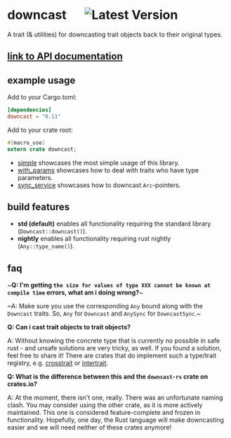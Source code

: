 # downcast &emsp; ![Latest Version]

[Latest Version]: https://img.shields.io/crates/v/downcast.svg

A trait (& utilities) for downcasting trait objects back to their original types.

## [link to API documentation](https://docs.rs/downcast)

## example usage

Add to your Cargo.toml:

```toml
[dependencies]
downcast = "0.11"
```

Add to your crate root:

```rust
#[macro_use]
extern crate downcast;
```

* [simple](examples/simple.rs) showcases the most simple usage of this library.
* [with_params](examples/with_params.rs)  showcases how to deal with traits who have type parameters. 
* [sync_service](examples/sync_service.rs)  showcases how to downcast `Arc`-pointers.

## build features

* **std (default)** enables all functionality requiring the standard library (`Downcast::downcast()`).
* **nightly** enables all functionality requiring rust nightly (`Any::type_name()`).

## faq

~__Q: I'm getting `the size for values of type XXX cannot be known at compile time` errors, what am i doing wrong?__~

~A: Make sure you use the corresponding `Any` bound along with the `Downcast` traits. So, `Any` for `Downcast` and `AnySync` for `DowncastSync`.~

__Q: Can i cast trait objects to trait objects?__

A: Without knowing the concrete type that is currently no possible in safe rust - and unsafe solutions are very tricky, as well. If you found a solution, feel free to share it!
There are crates that do implement such a type/trait registry, e.g. [crosstrait](https://crates.io/crates/crosstrait) or [intertrait](https://crates.io/crates/intertrait).

__Q: What is the difference between this and the `downcast-rs` crate on crates.io?__

A: At the moment, there isn't one, really.
There was an unfortunate naming clash. You may consider using the other crate, as it is more actively maintained.
This one is considered feature-complete and frozen in functionality.
Hopefully, one day, the Rust language will make downcasting easier and we will need neither of these crates anymore!
